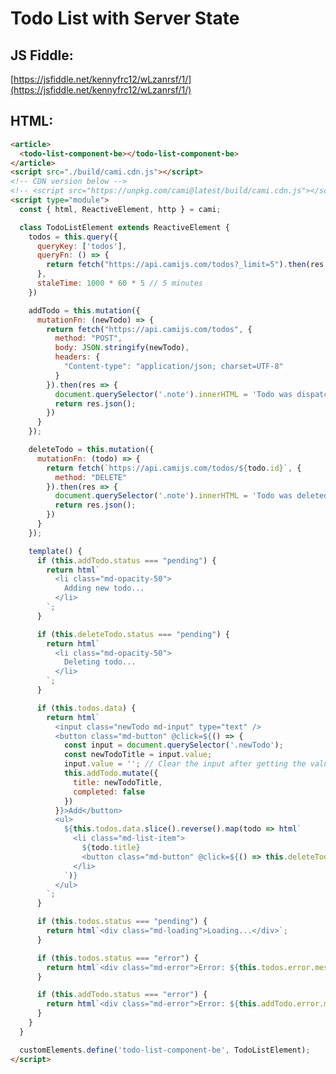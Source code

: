 # Todo List with Server State

<article>
  <todo-list-component-be></todo-list-component-be>
</article>
<script type="module">
  const { html, ReactiveElement, http } = cami;

  class TodoListElement extends ReactiveElement {
    todos = this.query({
      queryKey: ['todos'],
      queryFn: () => {
        return fetch("https://api.camijs.com/todos?_limit=5").then(res => res.json())
      },
      staleTime: 1000 * 60 * 5 // 5 minutes
    })

    addTodo = this.mutation({
      mutationFn: (newTodo) => {
        return fetch("https://api.camijs.com/todos", {
          method: "POST",
          body: JSON.stringify(newTodo),
          headers: {
            "Content-type": "application/json; charset=UTF-8"
          }
        }).then(res => {
          document.querySelector('.note').innerHTML = 'Todo was dispatched to the server. Since we are using a mock API, this wont work. In your server environment, you would need to persist the changes to your server database. The query will automatically refetch the data from the server.';
          return res.json();
        })
      }
    });

    deleteTodo = this.mutation({
      mutationFn: (todo) => {
        return fetch(`https://api.camijs.com/todos/${todo.id}`, {
          method: "DELETE"
        }).then(res => {
          document.querySelector('.note').innerHTML = 'Todo was deleted from the server. Since we are using a mock API, this wont work. In your server environment, you would need to persist the changes to your server database. The query will automatically refetch the data from the server.';
          return res.json();
        })
      }
    });

    template() {
      if (this.addTodo.status === "pending") {
        return html`
          <li class="md-opacity-50">
            Adding new todo...
          </li>
        `;
      }

      if (this.deleteTodo.status === "pending") {
        return html`
          <li class="md-opacity-50">
            Deleting todo...
          </li>
        `;
      }

      if (this.todos.data) {
        return html`
          <input class="newTodo md-input" type="text" />
          <button class="md-button" @click=${() => {
            const input = document.querySelector('.newTodo');
            const newTodoTitle = input.value;
            input.value = ''; // Clear the input after getting the value
            this.addTodo.mutate({
              title: newTodoTitle,
              completed: false
            })
          }}>Add</button>
          <ul>
            ${this.todos.data.slice().reverse().map(todo => html`
              <li class="md-list-item">
                ${todo.title}
                <button class="md-button" @click=${() => this.deleteTodo.mutate(todo)}>Delete</button>
              </li>
            `)}
          </ul>
        `;
      }

      if (this.todos.status === "pending") {
        return html`<div class="md-loading">Loading...</div>`;
      }

      if (this.todos.status === "error") {
        return html`<div class="md-error">Error: ${this.todos.error.message}</div>`;
      }

      if (this.addTodo.status === "error") {
        return html`<div class="md-error">Error: ${this.addTodo.error.message}</div>`;
      }
    }
  }

  customElements.define('todo-list-component-be', TodoListElement);
</script>

## JS Fiddle:

[https://jsfiddle.net/kennyfrc12/wLzanrsf/1/](https://jsfiddle.net/kennyfrc12/wLzanrsf/1/)

## HTML:

```html
<article>
  <todo-list-component-be></todo-list-component-be>
</article>
<script src="./build/cami.cdn.js"></script>
<!-- CDN version below -->
<!-- <script src="https://unpkg.com/cami@latest/build/cami.cdn.js"></script> -->
<script type="module">
  const { html, ReactiveElement, http } = cami;

  class TodoListElement extends ReactiveElement {
    todos = this.query({
      queryKey: ['todos'],
      queryFn: () => {
        return fetch("https://api.camijs.com/todos?_limit=5").then(res => res.json())
      },
      staleTime: 1000 * 60 * 5 // 5 minutes
    })

    addTodo = this.mutation({
      mutationFn: (newTodo) => {
        return fetch("https://api.camijs.com/todos", {
          method: "POST",
          body: JSON.stringify(newTodo),
          headers: {
            "Content-type": "application/json; charset=UTF-8"
          }
        }).then(res => {
          document.querySelector('.note').innerHTML = 'Todo was dispatched to the server. Since we are using a mock API, this wont work. In your server environment, you would need to persist the changes to your server database. The query will automatically refetch the data from the server.';
          return res.json();
        })
      }
    });

    deleteTodo = this.mutation({
      mutationFn: (todo) => {
        return fetch(`https://api.camijs.com/todos/${todo.id}`, {
          method: "DELETE"
        }).then(res => {
          document.querySelector('.note').innerHTML = 'Todo was deleted from the server. Since we are using a mock API, this wont work. In your server environment, you would need to persist the changes to your server database. The query will automatically refetch the data from the server.';
          return res.json();
        })
      }
    });

    template() {
      if (this.addTodo.status === "pending") {
        return html`
          <li class="md-opacity-50">
            Adding new todo...
          </li>
        `;
      }

      if (this.deleteTodo.status === "pending") {
        return html`
          <li class="md-opacity-50">
            Deleting todo...
          </li>
        `;
      }

      if (this.todos.data) {
        return html`
          <input class="newTodo md-input" type="text" />
          <button class="md-button" @click=${() => {
            const input = document.querySelector('.newTodo');
            const newTodoTitle = input.value;
            input.value = ''; // Clear the input after getting the value
            this.addTodo.mutate({
              title: newTodoTitle,
              completed: false
            })
          }}>Add</button>
          <ul>
            ${this.todos.data.slice().reverse().map(todo => html`
              <li class="md-list-item">
                ${todo.title}
                <button class="md-button" @click=${() => this.deleteTodo.mutate(todo)}>Delete</button>
              </li>
            `)}
          </ul>
        `;
      }

      if (this.todos.status === "pending") {
        return html`<div class="md-loading">Loading...</div>`;
      }

      if (this.todos.status === "error") {
        return html`<div class="md-error">Error: ${this.todos.error.message}</div>`;
      }

      if (this.addTodo.status === "error") {
        return html`<div class="md-error">Error: ${this.addTodo.error.message}</div>`;
      }
    }
  }

  customElements.define('todo-list-component-be', TodoListElement);
</script>

```
